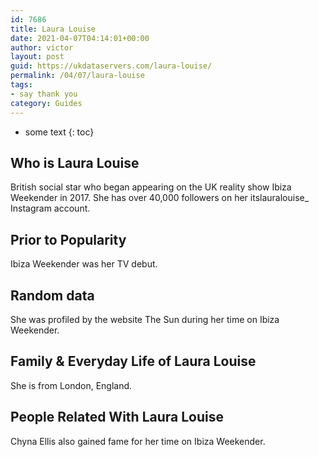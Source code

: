 ```yaml
---
id: 7686
title: Laura Louise
date: 2021-04-07T04:14:01+00:00
author: victor
layout: post
guid: https://ukdataservers.com/laura-louise/
permalink: /04/07/laura-louise
tags:
- say thank you
category: Guides
---
```


* some text
{: toc}


## Who is Laura Louise



British social star who began appearing on the UK reality show Ibiza Weekender in 2017. She has over 40,000 followers on her itslauralouise_ Instagram account. 

                
                
                
## Prior to Popularity



Ibiza Weekender was her TV debut. 

                
                
                
## Random data



She was profiled by the website The Sun during her time on Ibiza Weekender. 

                
                
                
## Family & Everyday Life of Laura Louise



She is from London, England. 

                
                
                
## People Related With Laura Louise



Chyna Ellis also gained fame for her time on Ibiza Weekender.

                
              
            
          
          
          